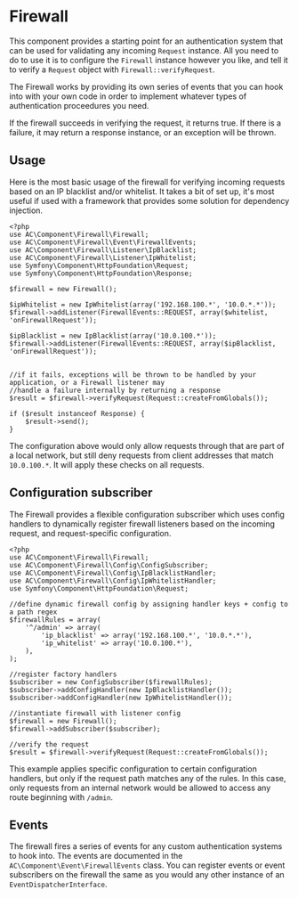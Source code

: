 # Firewall #

This component provides a starting point for an authentication system that can be used for validating any incoming `Request` instance.  All you need to
do to use it is to configure the `Firewall` instance however you like, and tell it to verify a `Request` object with `Firewall::verifyRequest`.

The Firewall works by providing its own series of events that you can hook into with your own code in order to implement whatever types of 
authentication proceedures you need.

If the firewall succeeds in verifying the request, it returns true.  If there is a failure, it may return a response instance, or an exception will be thrown.

## Usage ##

Here is the most basic usage of the firewall for verifying incoming requests based on an IP blacklist and/or whitelist.  It takes a bit 
of set up, it's most useful if used with a framework that provides some solution for dependency injection.

    <?php
    use AC\Component\Firewall\Firewall;
    use AC\Component\Firewall\Event\FirewallEvents;
    use AC\Component\Firewall\Listener\IpBlacklist;
    use AC\Component\Firewall\Listener\IpWhitelist;
    use Symfony\Component\HttpFoundation\Request;
    use Symfony\Component\HttpFoundation\Response;

    $firewall = new Firewall();

    $ipWhitelist = new IpWhitelist(array('192.168.100.*', '10.0.*.*'));
    $firewall->addListener(FirewallEvents::REQUEST, array($whitelist, 'onFirewallRequest'));
    
    $ipBlacklist = new IpBlacklist(array('10.0.100.*'));
    $firewall->addListener(FirewallEvents::REQUEST, array($ipBlacklist, 'onFirewallRequest'));


    //if it fails, exceptions will be thrown to be handled by your application, or a Firewall listener may
    //handle a failure internally by returning a response
    $result = $firewall->verifyRequest(Request::createFromGlobals());

    if ($result instanceof Response) {
        $result->send();
    }

The configuration above would only allow requests through that are part of a local network, but still deny requests from 
client addresses that match `10.0.100.*`.  It will apply these checks on all requests.

## Configuration subscriber ##

The Firewall provides a flexible configuration subscriber which uses config handlers to dynamically register firewall listeners based
on the incoming request, and request-specific configuration.
    
    <?php
    use AC\Component\Firewall\Firewall;
    use AC\Component\Firewall\Config\ConfigSubscriber;
    use AC\Component\Firewall\Config\IpBlacklistHandler;
    use AC\Component\Firewall\Config\IpWhitelistHandler;
    use Symfony\Component\HttpFoundation\Request;

    //define dynamic firewall config by assigning handler keys + config to a path regex
    $firewallRules = array(
        '^/admin' => array(
            'ip_blacklist' => array('192.168.100.*', '10.0.*.*'),
            'ip_whitelist' => array('10.0.100.*'),
        ),
    );
    
    //register factory handlers
    $subscriber = new ConfigSubscriber($firewallRules);
    $subscriber->addConfigHandler(new IpBlacklistHandler());
    $subscriber->addConfigHandler(new IpWhitelistHandler());
    
    //instantiate firewall with listener config
    $firewall = new Firewall();
    $firewall->addSubscriber($subscriber);
    
    //verify the request
    $result = $firewall->verifyRequest(Request::createFromGlobals());
    
This example applies specific configuration to certain configuration handlers, but only if the request path matches any of the rules.  In this case, only requests from an internal network would be allowed to access any route beginning with `/admin`.

## Events ##

The firewall fires a series of events for any custom authentication systems to hook into.  The events are documented in the `AC\Component\Event\FirewallEvents` class.  You can register events or event subscribers on the firewall the same as you would any other instance of an `EventDispatcherInterface`.

